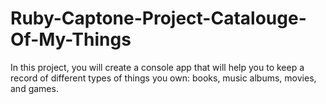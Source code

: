 # Ruby-Captone-Project-Catalouge-Of-My-Things
In this project, you will create a console app that will help you to keep a record of different types of things you own: books, music albums, movies, and games.
